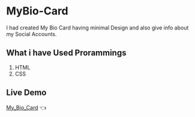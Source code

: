 # MyBio-Card 
I had created My Bio Card having minimal Design and also give info about my Social Accounts.
## What i have Used Prorammings
1. HTML
2. CSS
## Live Demo
[My_Bio_Card](https://quddus-bio-card.netlify.app) 👈
